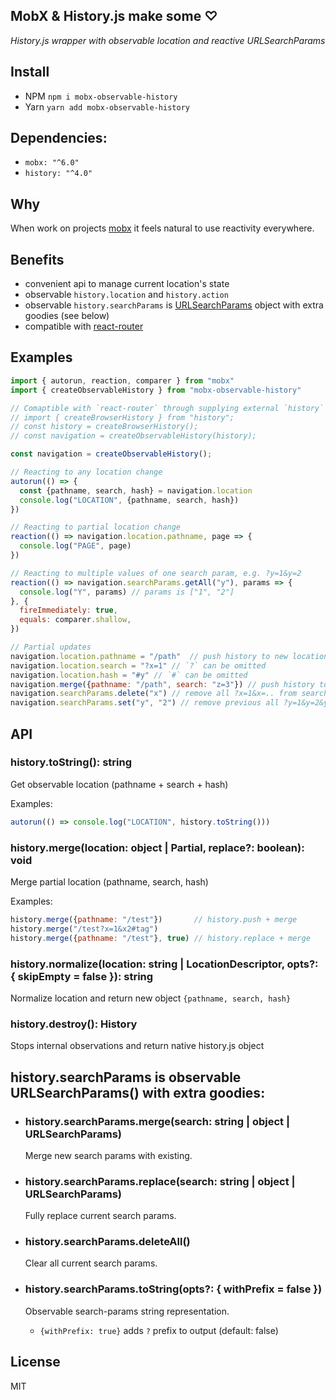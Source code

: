 ## MobX & History.js make some ♡

_History.js wrapper with observable location and reactive URLSearchParams_

## Install
- NPM `npm i mobx-observable-history`
- Yarn `yarn add mobx-observable-history`

## Dependencies:
- `mobx: "^6.0"`
- `history: "^4.0"`

## Why
When work on projects [mobx](https://github.com/mobxjs/mobx) it feels natural 
to use reactivity everywhere.

## Benefits
- convenient api to manage current location's state  
- observable `history.location` and `history.action`
- observable `history.searchParams` is [URLSearchParams](https://developer.mozilla.org/en-US/docs/Web/API/URLSearchParams/URLSearchParams) object with extra goodies (see below)
- compatible with [react-router](https://reacttraining.com/react-router/web/guides/quick-start)

## Examples

```javascript
import { autorun, reaction, comparer } from "mobx"
import { createObservableHistory } from "mobx-observable-history"

// Comaptible with `react-router` through supplying external `history` instance, tested with history@^4.10.1
// import { createBrowserHistory } from "history";
// const history = createBrowserHistory();
// const navigation = createObservableHistory(history);

const navigation = createObservableHistory();

// Reacting to any location change
autorun(() => {
  const {pathname, search, hash} = navigation.location
  console.log("LOCATION", {pathname, search, hash})
})

// Reacting to partial location change
reaction(() => navigation.location.pathname, page => {
  console.log("PAGE", page)
})

// Reacting to multiple values of one search param, e.g. ?y=1&y=2
reaction(() => navigation.searchParams.getAll("y"), params => {
  console.log("Y", params) // params is ["1", "2"]
}, {
  fireImmediately: true,
  equals: comparer.shallow,
})

// Partial updates
navigation.location.pathname = "/path"  // push history to new location, same as navigation.merge("/path")
navigation.location.search = "?x=1" // `?` can be omitted
navigation.location.hash = "#y" // `#` can be omitted
navigation.merge({pathname: "/path", search: "z=3"}) // push history to new location 
navigation.searchParams.delete("x") // remove all ?x=1&x=.. from search params
navigation.searchParams.set("y", "2") // remove previous all ?y=1&y=2&y=etc. and set to single value
```

## API

### history.toString(): string
Get observable location (pathname + search + hash)

Examples:
```javascript
autorun(() => console.log("LOCATION", history.toString()))
```

### history.merge(location: object | Partial<Location>, replace?: boolean): void
Merge partial location (pathname, search, hash)

Examples:
```javascript
history.merge({pathname: "/test"})       // history.push + merge
history.merge("/test?x=1&x2#tag")
history.merge({pathname: "/test"}, true) // history.replace + merge
```

### history.normalize(location: string | LocationDescriptor, opts?: { skipEmpty = false }): string
Normalize location and return new object `{pathname, search, hash}`

### history.destroy(): History
Stops internal observations and return native history.js object

## history.searchParams is observable URLSearchParams() with extra goodies:

- ### history.searchParams.merge(search: string | object | URLSearchParams)
  Merge new search params with existing. 

- ### history.searchParams.replace(search: string | object | URLSearchParams)
  Fully replace current search params.

- ### history.searchParams.deleteAll()
  Clear all current search params.

- ### history.searchParams.toString(opts?: { withPrefix = false })
  Observable search-params string representation. 
    - `{withPrefix: true}` adds `?` prefix to output (default: false)

## License
MIT
